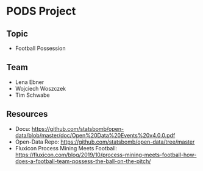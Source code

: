 # PODS Project

## Topic
- Football Possession

## Team

- Lena Ebner
- Wojciech Woszczek
- Tim Schwabe

## Resources
- Docu: https://github.com/statsbomb/open-data/blob/master/doc/Open%20Data%20Events%20v4.0.0.pdf
- Open-Data Repo: https://github.com/statsbomb/open-data/tree/master
- Fluxicon Process Mining Meets Football: https://fluxicon.com/blog/2019/10/process-mining-meets-football-how-does-a-football-team-possess-the-ball-on-the-pitch/

